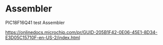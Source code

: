 # Assembler
PIC18F16Q41 test Assembler


https://onlinedocs.microchip.com/pr/GUID-205B1F42-0E06-45E1-8D34-E3D05C15710F-en-US-2/index.html
